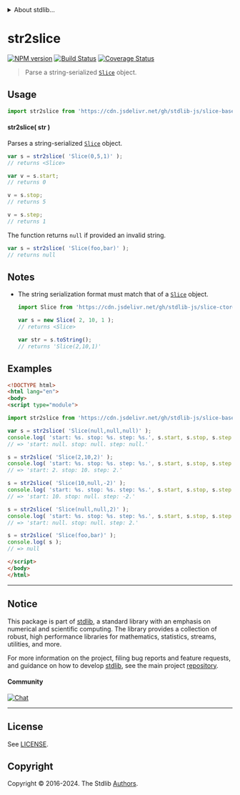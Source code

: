 <!--

@license Apache-2.0

Copyright (c) 2023 The Stdlib Authors.

Licensed under the Apache License, Version 2.0 (the "License");
you may not use this file except in compliance with the License.
You may obtain a copy of the License at

   http://www.apache.org/licenses/LICENSE-2.0

Unless required by applicable law or agreed to in writing, software
distributed under the License is distributed on an "AS IS" BASIS,
WITHOUT WARRANTIES OR CONDITIONS OF ANY KIND, either express or implied.
See the License for the specific language governing permissions and
limitations under the License.

-->


<details>
  <summary>
    About stdlib...
  </summary>
  <p>We believe in a future in which the web is a preferred environment for numerical computation. To help realize this future, we've built stdlib. stdlib is a standard library, with an emphasis on numerical and scientific computation, written in JavaScript (and C) for execution in browsers and in Node.js.</p>
  <p>The library is fully decomposable, being architected in such a way that you can swap out and mix and match APIs and functionality to cater to your exact preferences and use cases.</p>
  <p>When you use stdlib, you can be absolutely certain that you are using the most thorough, rigorous, well-written, studied, documented, tested, measured, and high-quality code out there.</p>
  <p>To join us in bringing numerical computing to the web, get started by checking us out on <a href="https://github.com/stdlib-js/stdlib">GitHub</a>, and please consider <a href="https://opencollective.com/stdlib">financially supporting stdlib</a>. We greatly appreciate your continued support!</p>
</details>

# str2slice

[![NPM version][npm-image]][npm-url] [![Build Status][test-image]][test-url] [![Coverage Status][coverage-image]][coverage-url] <!-- [![dependencies][dependencies-image]][dependencies-url] -->

> Parse a string-serialized [`Slice`][@stdlib/slice/ctor] object.

<!-- Section to include introductory text. Make sure to keep an empty line after the intro `section` element and another before the `/section` close. -->

<section class="intro">

</section>

<!-- /.intro -->

<!-- Package usage documentation. -->



<section class="usage">

## Usage

```javascript
import str2slice from 'https://cdn.jsdelivr.net/gh/stdlib-js/slice-base-str2slice@esm/index.mjs';
```

<a name="main"></a>

#### str2slice( str )

Parses a string-serialized [`Slice`][@stdlib/slice/ctor] object.

```javascript
var s = str2slice( 'Slice(0,5,1)' );
// returns <Slice>

var v = s.start;
// returns 0

v = s.stop;
// returns 5

v = s.step;
// returns 1
```

The function returns `null` if provided an invalid string.

```javascript
var s = str2slice( 'Slice(foo,bar)' );
// returns null
```

</section>

<!-- /.usage -->

<!-- Package usage notes. Make sure to keep an empty line after the `section` element and another before the `/section` close. -->

<section class="notes">

## Notes

-   The string serialization format must match that of a [`Slice`][@stdlib/slice/ctor] object.

    ```javascript
    import Slice from 'https://cdn.jsdelivr.net/gh/stdlib-js/slice-ctor@esm/index.mjs';

    var s = new Slice( 2, 10, 1 );
    // returns <Slice>

    var str = s.toString();
    // returns 'Slice(2,10,1)'
    ```

</section>

<!-- /.notes -->

<!-- Package usage examples. -->

<section class="examples">

## Examples

<!-- eslint no-undef: "error" -->

```html
<!DOCTYPE html>
<html lang="en">
<body>
<script type="module">

import str2slice from 'https://cdn.jsdelivr.net/gh/stdlib-js/slice-base-str2slice@esm/index.mjs';

var s = str2slice( 'Slice(null,null,null)' );
console.log( 'start: %s. stop: %s. step: %s.', s.start, s.stop, s.step );
// => 'start: null. stop: null. step: null.'

s = str2slice( 'Slice(2,10,2)' );
console.log( 'start: %s. stop: %s. step: %s.', s.start, s.stop, s.step );
// => 'start: 2. stop: 10. step: 2.'

s = str2slice( 'Slice(10,null,-2)' );
console.log( 'start: %s. stop: %s. step: %s.', s.start, s.stop, s.step );
// => 'start: 10. stop: null. step: -2.'

s = str2slice( 'Slice(null,null,2)' );
console.log( 'start: %s. stop: %s. step: %s.', s.start, s.stop, s.step );
// => 'start: null. stop: null. step: 2.'

s = str2slice( 'Slice(foo,bar)' );
console.log( s );
// => null

</script>
</body>
</html>
```

</section>

<!-- /.examples -->

<!-- Section to include cited references. If references are included, add a horizontal rule *before* the section. Make sure to keep an empty line after the `section` element and another before the `/section` close. -->

<section class="references">

</section>

<!-- /.references -->

<!-- Section for related `stdlib` packages. Do not manually edit this section, as it is automatically populated. -->

<section class="related">

</section>

<!-- /.related -->

<!-- Section for all links. Make sure to keep an empty line after the `section` element and another before the `/section` close. -->


<section class="main-repo" >

* * *

## Notice

This package is part of [stdlib][stdlib], a standard library with an emphasis on numerical and scientific computing. The library provides a collection of robust, high performance libraries for mathematics, statistics, streams, utilities, and more.

For more information on the project, filing bug reports and feature requests, and guidance on how to develop [stdlib][stdlib], see the main project [repository][stdlib].

#### Community

[![Chat][chat-image]][chat-url]

---

## License

See [LICENSE][stdlib-license].


## Copyright

Copyright &copy; 2016-2024. The Stdlib [Authors][stdlib-authors].

</section>

<!-- /.stdlib -->

<!-- Section for all links. Make sure to keep an empty line after the `section` element and another before the `/section` close. -->

<section class="links">

[npm-image]: http://img.shields.io/npm/v/@stdlib/slice-base-str2slice.svg
[npm-url]: https://npmjs.org/package/@stdlib/slice-base-str2slice

[test-image]: https://github.com/stdlib-js/slice-base-str2slice/actions/workflows/test.yml/badge.svg?branch=v0.2.0
[test-url]: https://github.com/stdlib-js/slice-base-str2slice/actions/workflows/test.yml?query=branch:v0.2.0

[coverage-image]: https://img.shields.io/codecov/c/github/stdlib-js/slice-base-str2slice/main.svg
[coverage-url]: https://codecov.io/github/stdlib-js/slice-base-str2slice?branch=main

<!--

[dependencies-image]: https://img.shields.io/david/stdlib-js/slice-base-str2slice.svg
[dependencies-url]: https://david-dm.org/stdlib-js/slice-base-str2slice/main

-->

[chat-image]: https://img.shields.io/gitter/room/stdlib-js/stdlib.svg
[chat-url]: https://app.gitter.im/#/room/#stdlib-js_stdlib:gitter.im

[stdlib]: https://github.com/stdlib-js/stdlib

[stdlib-authors]: https://github.com/stdlib-js/stdlib/graphs/contributors

[umd]: https://github.com/umdjs/umd
[es-module]: https://developer.mozilla.org/en-US/docs/Web/JavaScript/Guide/Modules

[deno-url]: https://github.com/stdlib-js/slice-base-str2slice/tree/deno
[deno-readme]: https://github.com/stdlib-js/slice-base-str2slice/blob/deno/README.md
[umd-url]: https://github.com/stdlib-js/slice-base-str2slice/tree/umd
[umd-readme]: https://github.com/stdlib-js/slice-base-str2slice/blob/umd/README.md
[esm-url]: https://github.com/stdlib-js/slice-base-str2slice/tree/esm
[esm-readme]: https://github.com/stdlib-js/slice-base-str2slice/blob/esm/README.md
[branches-url]: https://github.com/stdlib-js/slice-base-str2slice/blob/main/branches.md

[stdlib-license]: https://raw.githubusercontent.com/stdlib-js/slice-base-str2slice/main/LICENSE

[@stdlib/slice/ctor]: https://github.com/stdlib-js/slice-ctor/tree/esm

</section>

<!-- /.links -->
